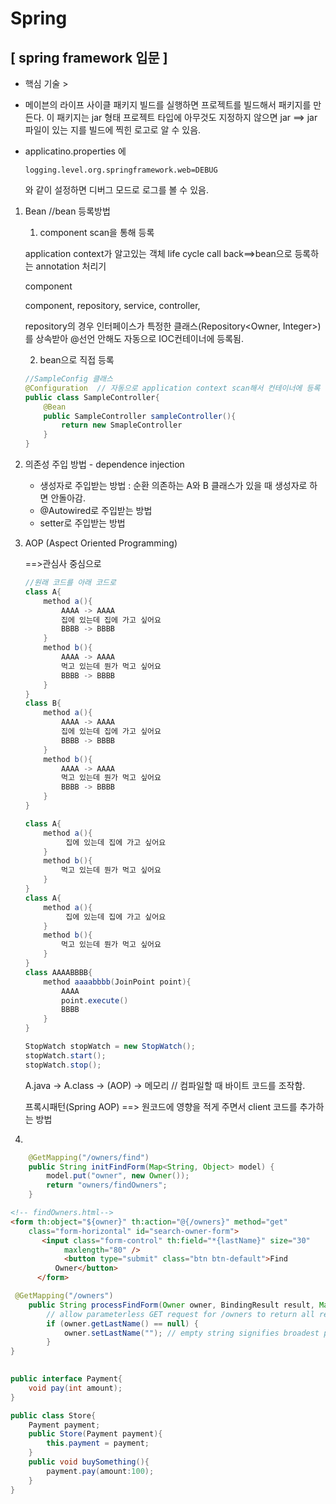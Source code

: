 # Spring

## [ spring framework 입문 ]

- 핵심 기술 > 

- 메이븐의 라이프 사이클 패키지 빌드를 실행하면 프로젝트를 빌드해서 패키지를 만든다. 이 패키지는 jar 형태 프로젝트<packiging> 타입에 아무것도 지정하지 않으면 jar ==> jar파일이 있는 지를 빌드에 찍힌 로고로 알 수 있음.

- applicatino.properties 에 

  ```
  logging.level.org.springframework.web=DEBUG
  ```

  와 같이 설정하면 디버그 모드로 로그를 볼 수 있음.

1. Bean //bean 등록방법 

   1) component scan을 통해 등록 

   application context가 알고있는 객체 life cycle call back==>bean으로 등록하는 annotation 처리기

   component 

   component, repository, service, controller, 

   repository의 경우 인터페이스가 특정한  클래스(Repository<Owner, Integer>)를 상속받아 @선언 안해도 자동으로 IOC컨테이너에 등록됨.

   2) bean으로 직접 등록

   ```java
   //SampleConfig 클래스 
   @Configuration  // 자동으로 application context scan해서 컨테이너에 등록  
   public class SampleController{
       @Bean
       public SampleController sampleController(){
           return new SmapleController
       }
   }
   ```

   

2. 의존성 주입 방법 - dependence injection

   - 생성자로 주입받는 방법 : 순환 의존하는 A와 B 클래스가 있을 때 생성자로 하면 안돌아감.
   - @Autowired로 주입받는 방법
   - setter로 주입받는 방법

3. AOP (Aspect Oriented Programming) 

   ==>관심사 중심으로 

   ```java
   //원래 코드를 아래 코드로 
   class A{
       method a(){
           AAAA -> AAAA
           집에 있는데 집에 가고 싶어요
           BBBB -> BBBB
       }
       method b(){
           AAAA -> AAAA
           먹고 있는데 뭔가 먹고 싶어요
           BBBB -> BBBB
       }
   }
   class B{
       method a(){
           AAAA -> AAAA
           집에 있는데 집에 가고 싶어요
           BBBB -> BBBB
       }
       method b(){
           AAAA -> AAAA
           먹고 있는데 뭔가 먹고 싶어요
           BBBB -> BBBB
       }
   }
   
   ```
   ```java
   class A{
       method a(){
            집에 있는데 집에 가고 싶어요
       }
       method b(){
           먹고 있는데 뭔가 먹고 싶어요
       }
   }
   class A{
       method a(){
            집에 있는데 집에 가고 싶어요
       }
       method b(){
           먹고 있는데 뭔가 먹고 싶어요
       }
   }   
   class AAAABBBB{
       method aaaabbbb(JoinPoint point){
           AAAA
           point.execute()
           BBBB
       }
   }
   ```

   ```java
   StopWatch stopWatch = new StopWatch();
   stopWatch.start();
   stopWatch.stop();
   ```

   A.java -> A.class -> (AOP) -> 메모리 // 컴파일할 때 바이트 코드를 조작함.

   프록시패턴(Spring AOP) ==> 원코드에 영향을 적게 주면서 client 코드를 추가하는 방법 

4. 

```java
    @GetMapping("/owners/find")
    public String initFindForm(Map<String, Object> model) {
        model.put("owner", new Owner());
        return "owners/findOwners";
    }
```

```html
<!-- findOwners.html-->
<form th:object="${owner}" th:action="@{/owners}" method="get"
    class="form-horizontal" id="search-owner-form">
       <input class="form-control" th:field="*{lastName}" size="30"
            maxlength="80" />
            <button type="submit" class="btn btn-default">Find
          Owner</button>
      </form>
```

```java
 @GetMapping("/owners")
    public String processFindForm(Owner owner, BindingResult result, Map<String, Object> model) {
        // allow parameterless GET request for /owners to return all records
        if (owner.getLastName() == null) {
            owner.setLastName(""); // empty string signifies broadest possible search
        }
}
   
```

```java
public interface Payment{
    void pay(int amount);
}
```

```java
public class Store{
    Payment payment;
    public Store(Payment payment){
        this.payment = payment;
    }
    public void buySomething(){
        payment.pay(amount:100);
    }
}
```

